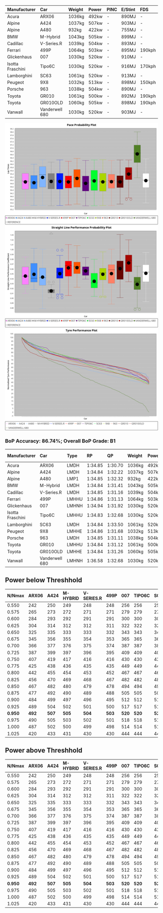| Manufacturer     | Car            | Weight | Power | PINC    | E/Stint | FDS     |
|:-|:-|:-|:-|:-|:-|:-|
| Acura            | ARX06          | 1036kg | 492kw |    -    | 890MJ   |    -    |
| Alpine           | A424           | 1037kg | 507kw |    -    | 903MJ   |    -    |
| Alpine           | A480           | 932kg  | 422kw |    -    | 755MJ   |    -    |
| BMW              | M-Hybrid       | 1043kg | 505kw |    -    | 899MJ   |    -    |
| Cadillac         | V-Series.R     | 1039kg | 504kw |    -    | 893MJ   |    -    |
| Ferrari          | 499P           | 1064kg | 503kw |    -    | 895MJ   | 190kph  |
| Glickenhaus      | 007            | 1030kg | 520kw |    -    | 910MJ   |    -    |
| Isotta Fraschini | Tipo6C         | 1030kg | 520kw |    -    | 916MJ   | 170kph  |
| Lamborghini      | SC63           | 1061kg | 520kw |    -    | 913MJ   |    -    |
| Peugeot          | 9X8            | 1032kg | 513kw |    -    | 898MJ   | 150kph  |
| Porsche          | 963            | 1038kg | 504kw |    -    | 890MJ   |    -    |
| Toyota           | GR010          | 1061kg | 500kw |    -    | 892MJ   | 190kph  |
| Toyota           | GR010OLD       | 1060kg | 505kw |    -    | 898MJ   | 190kph  |
| Vanwall          | Vanderwell 680 | 1030kg | 520kw |    -    | 903MJ   |    -    |

![PACECHART](./IMG/AUTO.png)
![STRAIGHTLINEPERFORMANCECHART](./IMG/AUTO_sp.png)
![TYREPERFORMANCECHART](./IMG/AUTO_tw.png)

### BoP Accuracy: 86.74%; Overall BoP Grade: B1
| Manufacturer     | Car            | Type  | RP      | QP      | Weight | Power¹ | Threshhold | PINC    | Power² | E/Stint | AVG Vmax  | FDS     | RDLC | L/Stint | BOP-Grade | Model Accuracy | Model Points | Match%  |
|:-|:-|:-|:-|:-|:-|:-|:-|:-|:-|:-|:-|:-|:-|:-|:-|:-|:-|:-|
| Acura            | ARX06          | LMDH  | 1:34.85 | 1:30.70 | 1036kg | 492kw  | 0.0kph     |    -    | 492kw  |  890MJ  | 298.37kph |    -    | 1.02 | 40      | -B1       | 100.00%        | 995          | 85.33%  |
| Alpine           | A424           | LMDH  | 1:34.84 | 1:32.22 | 1037kg | 507kw  | 0.0kph     |    -    | 507kw  |  903MJ  | 300.02kph |    -    | 1.02 | 40      | +C2       | 100.00%        | 642          | 72.80%  |
| Alpine           | A480           | LMP1  | 1:34.85 | 1:32.32 |  932kg | 422kw  | 0.0kph     |    -    | 422kw  |  755MJ  | 297.50kph |    -    | 0.99 | 37      | ~A1       | 60.26%         | 849          | 100.00% |
| BMW              | M-Hybrid       | LMDH  | 1:34.84 | 1:31.41 | 1043kg | 505kw  | 0.0kph     |    -    | 505kw  |  899MJ  | 295.32kph |    -    | 1.02 | 40      | -A2       | 100.00%        | 1714         | 91.26%  |
| Cadillac         | V-Series.R     | LMDH  | 1:34.85 | 1:31.16 | 1039kg | 504kw  | 0.0kph     |    -    | 504kw  |  893MJ  | 299.45kph |    -    | 1.02 | 40      | ~A1       | 98.95%         | 2271         | 95.52%  |
| Ferrari          | 499P           | LMHHU | 1:34.86 | 1:31.13 | 1064kg | 503kw  | 0.0kph     |    -    | 503kw  |  895MJ  | 300.84kph | 190kph  | 1.03 | 40      | -A2       | 99.93%         | 2718         | 93.07%  |
| Glickenhaus      | 007            | LMHNH | 1:34.94 | 1:31.92 | 1030kg | 520kw  | 0.0kph     |    -    | 520kw  |  910MJ  | 303.42kph |    -    | 0.96 | 40      | ~A1       | 96.34%         | 1634         | 100.00% |
| Isotta Fraschini | Tipo6C         | LMHHU | 1:34.83 | 1:32.68 | 1030kg | 520kw  | 0.0kph     |    -    | 520kw  |  916MJ  | 302.34kph | 170kph  | 1.08 | 40      | +C1       | 92.36%         | 133          | 76.67%  |
| Lamborghini      | SC63           | LMDH  | 1:34.84 | 1:33.50 | 1061kg | 520kw  | 0.0kph     |    -    | 520kw  |  913MJ  | 297.85kph |    -    | 1.03 | 40      | ~A1       | 96.54%         | 418          | 96.22%  |
| Peugeot          | 9X8            | LMHHE | 1:34.86 | 1:31.68 | 1032kg | 513kw  | 0.0kph     |    -    | 513kw  |  898MJ  | 299.88kph | 150kph  | 1.03 | 40      | ~A1       | 88.68%         | 2617         | 100.00% |
| Porsche          | 963            | LMDH  | 1:34.85 | 1:31.11 | 1038kg | 504kw  | 0.0kph     |    -    | 504kw  |  890MJ  | 299.99kph |    -    | 1.02 | 40      | -A2       | 99.98%         | 6168         | 94.10%  |
| Toyota           | GR010          | LMHHU | 1:34.84 | 1:31.12 | 1061kg | 500kw  | 0.0kph     |    -    | 500kw  |  892MJ  | 300.46kph | 190kph  | 1.03 | 40      | ~A1       | 98.53%         | 3557         | 95.30%  |
| Toyota           | GR010OLD       | LMHHE | 1:34.84 | 1:31.26 | 1060kg | 505kw  | 0.0kph     |    -    | 505kw  |  898MJ  | 302.73kph | 190kph  | 1.03 | 40      | ~A1       | 92.01%         | 1427         | 98.47%  |
| Vanwall          | Vanderwell 680 | LMHNH | 1:36.58 | 1:32.68 | 1030kg | 520kw  | 0.0kph     |    -    | 520kw  |  903MJ  | 297.20kph |    -    | 1.01 | 40      | +Ω1       | 94.62%         | 633          | 15.62%  |

## Power below Threshhold
| N/Nmax    | ARX06   | A424    | M-HYBRID | V-SERIES.R | 499P    | 007     | TIPO6C  | SC63    | 9X8     | 963     | GR010   | GR010OLD | VANDERWELL 680 | ​     | RPM      | A480    |
|:-|:-|:-|:-|:-|:-|:-|:-|:-|:-|:-|:-|:-|:-|:-|:-|:-|
|  0.550    |  242    |  250    |  249     |  248       |  248    |  256    |  256    |  256    |  253    |  248    |  246    |  249     |  256           |  ​    |   --     |   -     |
|  0.575    |  265    |  273    |  272     |  271       |  271    |  279    |  279    |  279    |  276    |  271    |  269    |  272     |  279           |  ​    |   --     |   -     |
|  0.600    |  284    |  293    |  292     |  291       |  291    |  300    |  300    |  300    |  296    |  291    |  289    |  292     |  300           |  ​    |   --     |   -     |
|  0.625    |  304    |  314    |  312     |  312       |  311    |  322    |  322    |  322    |  317    |  312    |  309    |  312     |  322           |  ​    |   --     |   -     |
|  0.650    |  325    |  335    |  333     |  333       |  332    |  343    |  343    |  343    |  338    |  333    |  330    |  333     |  343           |  ​    |   --     |   -     |
|  0.675    |  345    |  356    |  355     |  354       |  353    |  365    |  365    |  365    |  360    |  354    |  351    |  355     |  365           |  ​    |   --     |   -     |
|  0.700    |  366    |  377    |  376     |  375       |  374    |  387    |  387    |  387    |  382    |  375    |  372    |  376     |  387           |  ​    |   --     |   -     |
|  0.725    |  387    |  399    |  397     |  396       |  395    |  409    |  409    |  409    |  403    |  396    |  393    |  397     |  409           |  ​    |   --     |   -     |
|  0.750    |  407    |  419    |  417     |  416       |  416    |  430    |  430    |  430    |  424    |  416    |  413    |  417     |  430           |  ​    |   --     |   -     |
|  0.775    |  425    |  438    |  436     |  435       |  435    |  449    |  449    |  449    |  443    |  435    |  432    |  436     |  449           |  ​    |  5000    |  248    |
|  0.800    |  442    |  455    |  454     |  453       |  452    |  467    |  467    |  467    |  461    |  453    |  449    |  454     |  467           |  ​    |  5500    |  293    |
|  0.825    |  456    |  470    |  469     |  468       |  467    |  482    |  482    |  482    |  476    |  468    |  464    |  469     |  482           |  ​    |  6000    |  327    |
|  0.850    |  467    |  482    |  480     |  479       |  478    |  494    |  494    |  494    |  487    |  479    |  475    |  480     |  494           |  ​    |  6500    |  369    |
|  0.875    |  477    |  492    |  490     |  489       |  488    |  505    |  505    |  505    |  498    |  489    |  485    |  490     |  505           |  ​    |  7000    |  412    |
|  0.900    |  484    |  499    |  497     |  496       |  495    |  512    |  512    |  512    |  505    |  496    |  492    |  497     |  512           |  ​    |  7500    |  423    |
|  0.925    |  489    |  504    |  502     |  501       |  500    |  517    |  517    |  517    |  510    |  501    |  497    |  502     |  517           |  ​    |  8000    |  419    |
| **0.950** | **492** | **507** | **505**  | **504**    | **503** | **520** | **520** | **520** | **513** | **504** | **500** | **505**  | **520**        | **​** | **8500** | **422** |
|  0.975    |  490    |  505    |  503     |  502       |  501    |  518    |  518    |  518    |  511    |  502    |  498    |  503     |  518           |  ​    |  9000    |  211    |
|  1.000    |  487    |  502    |  500     |  499       |  498    |  514    |  514    |  514    |  507    |  499    |  495    |  500     |  514           |  ​    |   --     |   -     |
|  1.025    |  420    |  433    |  431     |  430       |  430    |  444    |  444    |  444    |  438    |  430    |  427    |  431     |  444           |  ​    |   --     |   -     |

## Power above Threshhold
| N/Nmax    | ARX06   | A424    | M-HYBRID | V-SERIES.R | 499P    | 007     | TIPO6C  | SC63    | 9X8     | 963     | GR010   | GR010OLD | VANDERWELL 680 | ​     | RPM      | A480    |
|:-|:-|:-|:-|:-|:-|:-|:-|:-|:-|:-|:-|:-|:-|:-|:-|:-|
|  0.550    |  242    |  250    |  249     |  248       |  248    |  256    |  256    |  256    |  253    |  248    |  246    |  249     |  256           |  ​    |   --     |   -     |
|  0.575    |  265    |  273    |  272     |  271       |  271    |  279    |  279    |  279    |  276    |  271    |  269    |  272     |  279           |  ​    |   --     |   -     |
|  0.600    |  284    |  293    |  292     |  291       |  291    |  300    |  300    |  300    |  296    |  291    |  289    |  292     |  300           |  ​    |   --     |   -     |
|  0.625    |  304    |  314    |  312     |  312       |  311    |  322    |  322    |  322    |  317    |  312    |  309    |  312     |  322           |  ​    |   --     |   -     |
|  0.650    |  325    |  335    |  333     |  333       |  332    |  343    |  343    |  343    |  338    |  333    |  330    |  333     |  343           |  ​    |   --     |   -     |
|  0.675    |  345    |  356    |  355     |  354       |  353    |  365    |  365    |  365    |  360    |  354    |  351    |  355     |  365           |  ​    |   --     |   -     |
|  0.700    |  366    |  377    |  376     |  375       |  374    |  387    |  387    |  387    |  382    |  375    |  372    |  376     |  387           |  ​    |   --     |   -     |
|  0.725    |  387    |  399    |  397     |  396       |  395    |  409    |  409    |  409    |  403    |  396    |  393    |  397     |  409           |  ​    |   --     |   -     |
|  0.750    |  407    |  419    |  417     |  416       |  416    |  430    |  430    |  430    |  424    |  416    |  413    |  417     |  430           |  ​    |   --     |   -     |
|  0.775    |  425    |  438    |  436     |  435       |  435    |  449    |  449    |  449    |  443    |  435    |  432    |  436     |  449           |  ​    |  5000    |  248    |
|  0.800    |  442    |  455    |  454     |  453       |  452    |  467    |  467    |  467    |  461    |  453    |  449    |  454     |  467           |  ​    |  5500    |  293    |
|  0.825    |  456    |  470    |  469     |  468       |  467    |  482    |  482    |  482    |  476    |  468    |  464    |  469     |  482           |  ​    |  6000    |  327    |
|  0.850    |  467    |  482    |  480     |  479       |  478    |  494    |  494    |  494    |  487    |  479    |  475    |  480     |  494           |  ​    |  6500    |  369    |
|  0.875    |  477    |  492    |  490     |  489       |  488    |  505    |  505    |  505    |  498    |  489    |  485    |  490     |  505           |  ​    |  7000    |  412    |
|  0.900    |  484    |  499    |  497     |  496       |  495    |  512    |  512    |  512    |  505    |  496    |  492    |  497     |  512           |  ​    |  7500    |  423    |
|  0.925    |  489    |  504    |  502     |  501       |  500    |  517    |  517    |  517    |  510    |  501    |  497    |  502     |  517           |  ​    |  8000    |  419    |
| **0.950** | **492** | **507** | **505**  | **504**    | **503** | **520** | **520** | **520** | **513** | **504** | **500** | **505**  | **520**        | **​** | **8500** | **422** |
|  0.975    |  490    |  505    |  503     |  502       |  501    |  518    |  518    |  518    |  511    |  502    |  498    |  503     |  518           |  ​    |  9000    |  211    |
|  1.000    |  487    |  502    |  500     |  499       |  498    |  514    |  514    |  514    |  507    |  499    |  495    |  500     |  514           |  ​    |   --     |   -     |
|  1.025    |  420    |  433    |  431     |  430       |  430    |  444    |  444    |  444    |  438    |  430    |  427    |  431     |  444           |  ​    |   --     |   -     |
